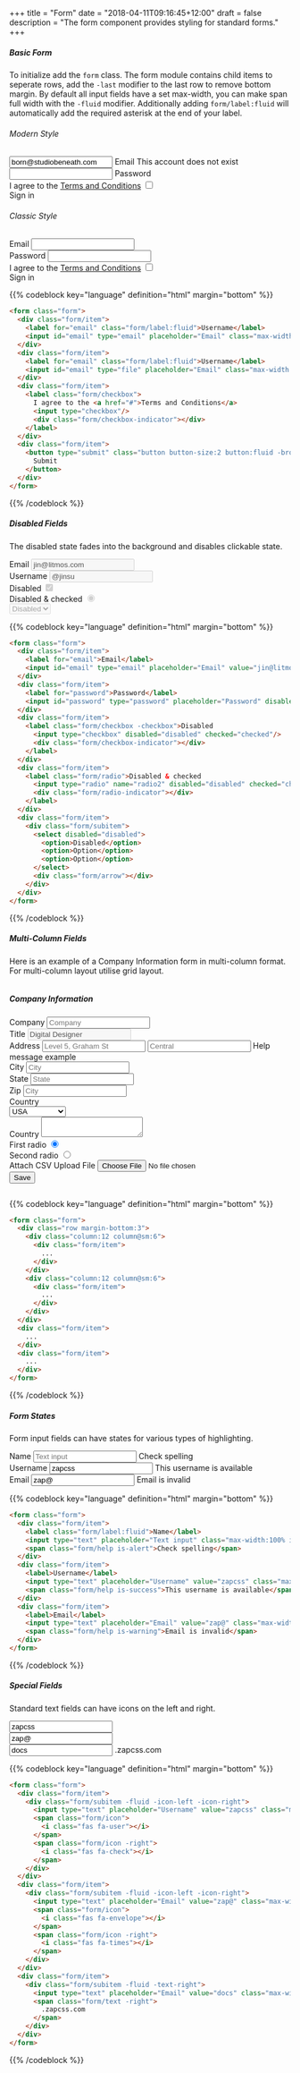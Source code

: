 +++
title = "Form"
date = "2018-04-11T09:16:45+12:00"
draft = false
description = "The form component provides styling for standard forms."
+++

##### Basic Form

To initialize add the `form` class. The form module contains child items to seperate rows, add the `-last` modifier to the last row to remove bottom margin. By default all input fields have a set max-width, you can make span full width with the `-fluid` modifier. Additionally adding `form/label:fluid` will automatically add the required asterisk at the end of your label.

<div class="row row-gutter:2 row-gutter@sm:3 padding-y:5">
  <div class="column:12 column@sm:6">
    <div class="card elevate" style="max-width: 460px;">
      <form class="form">
        <div class="card/content">
          <h6 class="font font-weight:medium margin-bottom:3 align:center">Modern Style</h6>
          <div class="form/item form/item-style:slide">
            <input id="email" type="email" placeholder=" " value="born@studiobeneath.com" class="input-size:5 max-width:100% is-warning">
            <label for="email">Email</label>
            <span class="form/help is-warning">This account does not exist</span>
          </div>
          <div class="form/item form/item-style:slide">
            <input id="password" type="password" placeholder=" " class="max-width:100%">
            <label for="password">Password</label>
          </div>
          <div class="form/item">
            <label class="form/checkbox">
              I agree to the <a href="#">Terms and Conditions</a>
              <input type="checkbox"/>
              <div class="form/checkbox-indicator"></div>
            </label>
          </div>
        </div>
        <div class="card/footer padding:none">
          <a class="button button-style:flat fill:blue width:100% border-radius:sharp border-radius-bottom">
            Sign in
          </a>
        </div>
      </form>
    </div>
  </div>
  <div class="column:12 column@sm:6">
    <div class="card elevate" style="max-width: 460px;">
      <form class="form">
        <div class="card/content">
          <h6 class="font font-weight:medium margin-bottom:3 align:center">Classic Style</h6>
          <div class="form/item">
            <label for="email" class="form/label:required">Email</label>
            <input id="email" type="email" placeholder=" " class="max-width:100%">
          </div>
          <div class="form/item">
            <label for="password">Password</label>
            <input id="password" type="password" placeholder=" " class="max-width:100%">
          </div>
          <div class="form/item">
            <label class="form/checkbox">
              I agree to the <a href="#">Terms and Conditions</a>
              <input type="checkbox"/>
              <div class="form/checkbox-indicator"></div>
            </label>
          </div>
        </div>
        <div class="card/footer padding:none">
          <a class="button button-style:flat fill:blue width:100% border-radius:sharp border-radius-bottom">
            Sign in
          </a>
        </div>
      </form>
    </div>
  </div>
</div>


{{% codeblock key="language" definition="html" margin="bottom" %}}
```html
<form class="form">
  <div class="form/item">
    <label for="email" class="form/label:fluid">Username</label>
    <input id="email" type="email" placeholder="Email" class="max-width:100%">
  </div>
  <div class="form/item">
    <label for="email" class="form/label:fluid">Username</label>
    <input id="email" type="file" placeholder="Email" class="max-width:100%">
  </div>
  <div class="form/item">
    <label class="form/checkbox">
      I agree to the <a href="#">Terms and Conditions</a>
      <input type="checkbox"/>
      <div class="form/checkbox-indicator"></div>
    </label>
  </div>
  <div class="form/item">
    <button type="submit" class="button button-size:2 button:fluid -broad">
      Submit
    </button>
  </div>
</form>
```
{{% /codeblock %}}


##### Disabled Fields

The disabled state fades into the background and disables clickable state.

<div class="card margin-bottom:2" style="max-width: 360px;">
  <div class="card/content">
    <form class="form">
      <div class="form/item">
        <label for="email">Email</label>
        <input id="email" type="email" placeholder="Email" value="jin@litmos.com" disabled="disabled" class="max-width:100%">
      </div>
      <div class="form/item">
        <label for="password">Username</label>
        <input id="email" type="text" placeholder="atjinsu" value="@jinsu" disabled="disabled" class="max-width:100%">
      </div>
      <div class="form/item">
        <label class="form/checkbox -checkbox">Disabled
          <input type="checkbox" disabled="disabled" checked="checked"/>
          <div class="form/checkbox-indicator"></div>
        </label>
      </div>
      <div class="form/item">
        <label class="form/radio">Disabled & checked
          <input type="radio" name="radio2" disabled="disabled" checked="checked"/>
          <div class="form/radio-indicator"></div>
        </label>
      </div>
      <div class="form/item">
        <div class="form/subitem">
          <select disabled="disabled" class="max-width:100%">
            <option>Disabled</option>
            <option>Option</option>
            <option>Option</option>
          </select>
          <div class="form/arrow"></div>
        </div>
      </div>
    </form>
  </div>
</div>

{{% codeblock key="language" definition="html" margin="bottom" %}}
```html
<form class="form">
  <div class="form/item">
    <label for="email">Email</label>
    <input id="email" type="email" placeholder="Email" value="jin@litmos.com" disabled="disabled">
  </div>
  <div class="form/item">
    <label for="password">Password</label>
    <input id="password" type="password" placeholder="Password" disabled="disabled">
  </div>
  <div class="form/item">
    <label class="form/checkbox -checkbox">Disabled
      <input type="checkbox" disabled="disabled" checked="checked"/>
      <div class="form/checkbox-indicator"></div>
    </label>
  </div>
  <div class="form/item">
    <label class="form/radio">Disabled & checked
      <input type="radio" name="radio2" disabled="disabled" checked="checked"/>
      <div class="form/radio-indicator"></div>
    </label>
  </div>
  <div class="form/item">
    <div class="form/subitem">
      <select disabled="disabled">
        <option>Disabled</option>
        <option>Option</option>
        <option>Option</option>
      </select>
      <div class="form/arrow"></div>
    </div>
  </div>
</form>
```
{{% /codeblock %}}

##### Multi-Column Fields

Here is an example of a Company Information form in multi-column format. For multi-column layout utilise grid layout.

<div class="row margin-bottom:2" style="max-width:600px;">
  <div class="column">
    <div class="card">
      <div class="card/content">
        <form class="form">
          <h5 class="font margin-bottom:3 font-weight:medium font:underline">
            Company Information
          </h5>
          <div class="form/item">
            <div class="row row-gutter:1 margin-bottom:3">
              <div class="column:12 column@sm:6">
                <label for="firstname" class="form/label:fluid">Company</label>
                <input id="firstname" type="text" placeholder="Company" class="max-width:100%">
              </div>
              <div class="column:12 column@sm:6">
                <label for="lastname" class="">Title</label>
                <input id="lastname" type="text" placeholder="Digital Designer" value="Digital Designer" disabled="disabled" class="max-width:100%">
              </div>
            </div>
          </div>
          <div class="form/item">
            <label for="username" class="form/label:fluid">Address</label>
            <input id="username" type="text" placeholder="Level 5, Graham St" class="max-width:100% margin-bottom:1">
            <input id="username" type="text" placeholder="Central" class="max-width:100%">
            <span class="form/help">Help message example</span>
          </div>
          <div class="row row-gutter:1 margin-bottom:3">
            <div class="column:12 column@sm:6">
              <div class="form/item">
                <label for="email">City</label>
                <input id="email" type="email" placeholder="City" class="max-width:100%">
              </div>
            </div>
            <div class="column:12 column@sm:6">
              <div class="form/item">
                <label for="email">State</label>
                <input id="website" type="Website" placeholder="State" class="max-width:100%">
              </div>
            </div>
          </div>
          <div class="row row-gutter:1 margin-bottom:3">
            <div class="column:12 column@sm:6">
              <div class="form/item">
                <label for="email">Zip</label>
                <input id="email" type="email" placeholder="City" class="max-width:100%">
              </div>
            </div>
            <div class="column:12 column@sm:6">
              <div class="form/item">
                <label for="text">Country</label>
                <div class="form/select">
                  <select class="form/select:fluid">
                    <option>USA</option>
                    <option>New Zealand</option>
                    <option>Australia</option>
                  </select>
                </div>
              </div>
            </div>
          </div>
          <div class="form/item">
            <label>Country</label>
            <textarea class="max-width:100%"></textarea>
          </div>
          <div class="form/item">
            <label class="form/radio float:left margin-right:2">First radio
              <input type="radio" name="radio1" checked="checked"/>
              <div class="form/radio-indicator"></div>
            </label>
            <label class="form/radio float:left">Second radio
              <input type="radio" name="radio1"/>
              <div class="form/radio-indicator"></div>
            </label>
          </div>
          <div class="form/item">
            <label>Attach CSV</label>
            <label class="form/file button button-grow:1 button-style:outline font-size:body font-transform:none">
              <i class="fas fa-cloud-upload-alt margin-right:1"></i>
              Upload File
              <input type="file" placeholder="City" class="max-width:100%">
            </label>
          </div>
          <div class="form/item">
            <button type="submit" class="button button-grow:2 button-size:3 button-style:flat fill:blue float:right">
              Save
            </button>
          </div>
        </form>
      </div>
    </div>
  </div>
</div>

{{% codeblock key="language" definition="html" margin="bottom" %}}
```html
<form class="form">
  <div class="row margin-bottom:3">
    <div class="column:12 column@sm:6">
      <div class="form/item">
        ...
      </div>
    </div>
    <div class="column:12 column@sm:6">
      <div class="form/item">
        ...
      </div>
    </div>
  </div>
  <div class="form/item">
    ...
  </div>
  <div class="form/item">
    ...
  </div>
</form>
```
{{% /codeblock %}}

##### Form States

Form input fields can have states for various types of highlighting.

<div class="card margin-bottom:2" style="max-width: 500px;">
  <div class="card/content">
    <form class="form">
      <div class="form/item">
        <label class="form/label:fluid">Name</label>
        <input type="text" placeholder="Text input" class="max-width:100% is-alert">
        <span class="form/help is-alert">Check spelling</span>
      </div>
      <div class="form/item">
        <label>Username</label>
        <input type="text" placeholder="Username" value="zapcss" class="max-width:100% is-success">
        <span class="form/help is-success">This username is available</span>
      </div>
      <div class="form/item">
        <label>Email</label>
        <input type="text" placeholder="Email" value="zap@" class="max-width:100% is-warning">
        <span class="form/help is-warning">Email is invalid</span>
      </div>
    </form>
  </div>
</div>

{{% codeblock key="language" definition="html" margin="bottom" %}}
```html
<form class="form">
  <div class="form/item">
    <label class="form/label:fluid">Name</label>
    <input type="text" placeholder="Text input" class="max-width:100% is-alert">
    <span class="form/help is-alert">Check spelling</span>
  </div>
  <div class="form/item">
    <label>Username</label>
    <input type="text" placeholder="Username" value="zapcss" class="max-width:100% is-success">
    <span class="form/help is-success">This username is available</span>
  </div>
  <div class="form/item">
    <label>Email</label>
    <input type="text" placeholder="Email" value="zap@" class="max-width:100% is-warning">
    <span class="form/help is-warning">Email is invalid</span>
  </div>
</form>
```
{{% /codeblock %}}


##### Special Fields

Standard text fields can have icons on the left and right.

<div class="card margin-bottom:2" style="max-width: 500px;">
  <div class="card/content">
    <form class="form">
      <div class="form/item">
        <div class="form/special form/special-content:left form/special-content:right">
          <input type="text" placeholder="Username" value="zapcss" class="max-width:100%">
          <span class="form/icon">
            <i class="far fa-user"></i>
          </span>
          <span class="form/icon">
            <i class="fas fa-check color:green"></i>
          </span>
        </div>
      </div>
      <div class="form/item">
        <div class="form/special form/special-content:left form/special-content:right">
          <input type="text" placeholder="Email" value="zap@" class="max-width:100%">
          <span class="form/icon">
            <i class="far fa-envelope"></i>
          </span>
          <span class="form/icon">
            <i class="fas fa-times color:red"></i>
          </span>
        </div>
      </div>
      <div class="form/item">
        <div class="form/special form/special-content:right">
          <input type="text" placeholder="Email" value="docs" class="max-width:100%">
          <span class="form/text">
            .zapcss.com
          </span>
        </div>
      </div>
    </form>
  </div>
</div>


{{% codeblock key="language" definition="html" margin="bottom" %}}
```html
<form class="form">
  <div class="form/item">
    <div class="form/subitem -fluid -icon-left -icon-right">
      <input type="text" placeholder="Username" value="zapcss" class="max-width:100%">
      <span class="form/icon">
        <i class="fas fa-user"></i>
      </span>
      <span class="form/icon -right">
        <i class="fas fa-check"></i>
      </span>
    </div>
  </div>
  <div class="form/item">
    <div class="form/subitem -fluid -icon-left -icon-right">
      <input type="text" placeholder="Email" value="zap@" class="max-width:100%">
      <span class="form/icon">
        <i class="fas fa-envelope"></i>
      </span>
      <span class="form/icon -right">
        <i class="fas fa-times"></i>
      </span>
    </div>
  </div>
  <div class="form/item">
    <div class="form/subitem -fluid -text-right">
      <input type="text" placeholder="Email" value="docs" class="max-width:100%">
      <span class="form/text -right">
        .zapcss.com
      </span>
    </div>
  </div>
</form>
```
{{% /codeblock %}}
